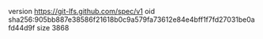 version https://git-lfs.github.com/spec/v1
oid sha256:905bb887e38586f21618b0c9a579fa73612e84e4bff1f7fd27031be0afd44d9f
size 3868

